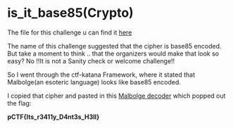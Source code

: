 # is_it_base85(Crypto)
The file for this challenge u can find it [here](https://github.com/FrigidSec/CTFWriteups/new/master/PhantomCTF/Crypto/is_it_base85)

The name of this challenge suggested that the cipher is base85 encoded. But take a moment to think .. that the organizers would make that look so easy? No !!It is not a Sanity check or welcome challenge!!

So I went through the ctf-katana Framework, where it stated that Malbolge(an esoteric language) looks like base85 encoded.

I copied that cipher and pasted in this [Malbolge decoder](http://www.malbolge.doleczek.pl/) which popped out the flag:

**pCTF{Its_r3411y_D4nt3s_H3ll}**

